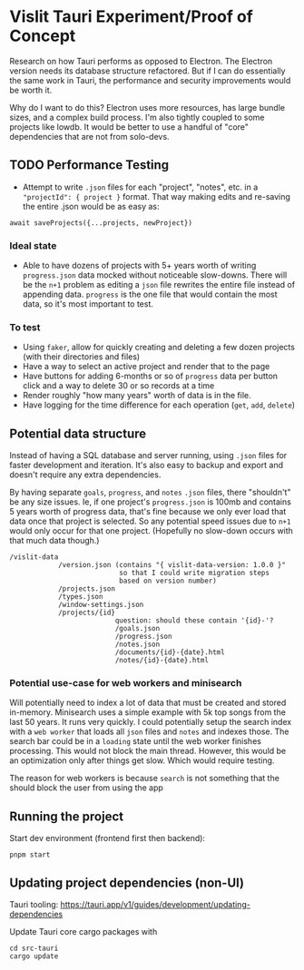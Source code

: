 # Vislit Tauri Experiment/Proof of Concept

Research on how Tauri performs as opposed to Electron. The Electron version needs its database structure refactored. But if I can do essentially the same work in Tauri, the performance and security improvements would be worth it.

Why do I want to do this? Electron uses more resources, has large bundle sizes, and a complex build process. I'm also tightly coupled to some projects like lowdb. It would be better to use a handful of "core" dependencies that are not from solo-devs.

## TODO Performance Testing

- Attempt to write `.json` files for each "project", "notes", etc. in a `"projectId": { project }` format. That way making edits and re-saving the entire .json would be as easy as:

```
await saveProjects({...projects, newProject})
```

### Ideal state

- Able to have dozens of projects with 5+ years worth of writing `progress.json` data mocked without noticeable slow-downs. There will be the `n+1` problem as editing a `json` file rewrites the entire file instead of appending data. `progress` is the one file that would contain the most data, so it's most important to test.

### To test

- Using `faker`, allow for quickly creating and deleting a few dozen projects (with their directories and files)
- Have a way to select an active project and render that to the page
- Have buttons for adding 6-months or so of `progress` data per button click and a way to delete 30 or so records at a time
- Render roughly "how many years" worth of data is in the file.
- Have logging for the time difference for each operation (`get`, `add`, `delete`)

## Potential data structure

Instead of having a SQL database and server running, using `.json` files for faster development and iteration. It's also easy to backup and export and doesn't require any extra dependencies.

By having separate `goals`, `progress`, and `notes` `.json` files, there "shouldn't" be any size issues. Ie, if one project's `progress.json` is 100mb and contains 5 years worth of progress data, that's fine because we only ever load that data once that project is selected. So any potential speed issues due to `n+1` would only occur for that one project. (Hopefully no slow-down occurs with that much data though.)

```
/vislit-data
            /version.json (contains "{ vislit-data-version: 1.0.0 }"
                           so that I could write migration steps
                           based on version number)
            /projects.json
            /types.json
            /window-settings.json
            /projects/{id}
                          question: should these contain '{id}-'?
                          /goals.json
                          /progress.json
                          /notes.json
                          /documents/{id}-{date}.html
                          /notes/{id}-{date}.html
```

### Potential use-case for web workers and minisearch

Will potentially need to index a lot of data that must be created and stored in-memory. Minisearch uses a simple example with 5k top songs from the last 50 years. It runs very quickly. I could potentially setup the search index with a `web worker` that loads all `json` files and `notes` and indexes those. The search bar could be in a `loading` state until the web worker finishes processing. This would not block the main thread. However, this would be an optimization only after things get slow. Which would require testing.

The reason for web workers is because `search` is not something that the should block the user from using the app

## Running the project

Start dev environment (frontend first then backend):

```
pnpm start
```

## Updating project dependencies (non-UI)

Tauri tooling:
https://tauri.app/v1/guides/development/updating-dependencies

Update Tauri core cargo packages with

```
cd src-tauri
cargo update
```
